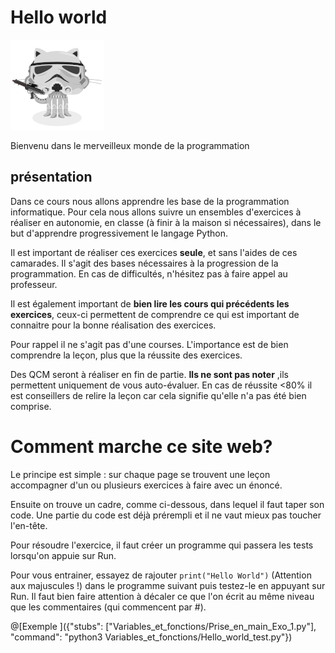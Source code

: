 # Hello world


![Minion](../img/stormtroopocat.png)


Bienvenu dans le merveilleux monde de la programmation




## présentation
Dans ce cours nous allons apprendre les base de la programmation informatique.
Pour cela nous allons suivre un ensembles d'exercices à réaliser en autonomie, en classe (à finir à la maison si nécessaires), dans le but d'apprendre progressivement le langage Python.

Il est important de réaliser ces exercices **seule**, et sans l'aides de ces camarades. Il s'agit des bases nécessaires à la progression de la programmation.
En cas de difficultés, n'hésitez pas à faire appel au professeur.

Il est également important de **bien lire les cours qui précédents les exercices**, ceux-ci permettent de comprendre ce qui est important de connaitre pour la bonne réalisation des exercices.

Pour rappel il ne s'agit pas d'une courses. L'importance est de bien comprendre la leçon, plus que la réussite des exercices.


Des QCM seront à réaliser en fin de partie. **Ils ne sont pas noter** ,ils permettent uniquement de vous auto-évaluer. En cas de réussite <80% il est conseillers de relire la leçon car cela signifie qu'elle n'a pas été bien comprise.



# Comment marche ce site web?


Le principe est simple : sur chaque page se trouvent une leçon accompagner d'un ou plusieurs exercices à faire avec un énoncé.

Ensuite on trouve un cadre, comme ci-dessous, dans lequel il faut taper son code. Une partie du code est déjà prérempli et il ne vaut mieux pas toucher l'en-tête.

Pour résoudre l'exercice, il faut créer un programme qui passera les tests lorsqu'on appuie sur Run.

Pour vous entrainer, essayez de rajouter `print("Hello World")` (Attention aux majuscules !) dans le programme suivant puis testez-le en appuyant sur Run.
Il faut bien faire attention à décaler ce que l'on écrit au même niveau que les commentaires (qui commencent par #).

@[Exemple ]({"stubs": ["Variables_et_fonctions/Prise_en_main_Exo_1.py"], "command": "python3 Variables_et_fonctions/Hello_world_test.py"})
